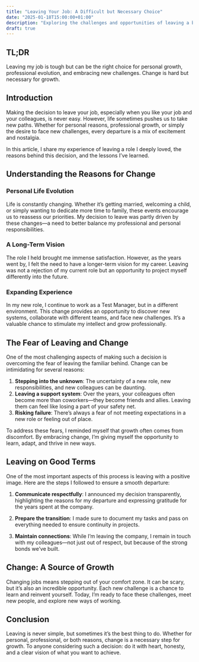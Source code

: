 ```yaml
---
title: "Leaving Your Job: A Difficult but Necessary Choice"
date: "2025-01-18T15:00:00+01:00"
description: "Exploring the challenges and opportunities of leaving a beloved role as Test Manager, balancing personal growth and professional evolution."
draft: true
---
```


## TL;DR
Leaving my job is tough but can be the right choice for personal growth, professional evolution, and embracing new challenges. Change is hard but necessary for growth.

## Introduction

Making the decision to leave your job, especially when you like your job and your colleagues, is never easy. However, life sometimes pushes us to take new paths. Whether for personal reasons, professional growth, or simply the desire to face new challenges, every departure is a mix of excitement and nostalgia.

In this article, I share my experience of leaving a role I deeply loved, the reasons behind this decision, and the lessons I’ve learned.

## Understanding the Reasons for Change

### Personal Life Evolution
Life is constantly changing. Whether it’s getting married, welcoming a child, or simply wanting to dedicate more time to family, these events encourage us to reassess our priorities. My decision to leave was partly driven by these changes—a need to better balance my professional and personal responsibilities.

### A Long-Term Vision
The role I held brought me immense satisfaction. However, as the years went by, I felt the need to have a longer-term vision for my career. Leaving was not a rejection of my current role but an opportunity to project myself differently into the future.

### Expanding Experience
In my new role, I continue to work as a Test Manager, but in a different environment. This change provides an opportunity to discover new systems, collaborate with different teams, and face new challenges. It’s a valuable chance to stimulate my intellect and grow professionally.

## The Fear of Leaving and Change

One of the most challenging aspects of making such a decision is overcoming the fear of leaving the familiar behind. Change can be intimidating for several reasons:

1. **Stepping into the unknown**: The uncertainty of a new role, new responsibilities, and new colleagues can be daunting.
2. **Leaving a support system**: Over the years, your colleagues often become more than coworkers—they become friends and allies. Leaving them can feel like losing a part of your safety net.
3. **Risking failure**: There’s always a fear of not meeting expectations in a new role or feeling out of place.

To address these fears, I reminded myself that growth often comes from discomfort. By embracing change, I’m giving myself the opportunity to learn, adapt, and thrive in new ways.

## Leaving on Good Terms

One of the most important aspects of this process is leaving with a positive image. Here are the steps I followed to ensure a smooth departure:

1. **Communicate respectfully**: I announced my decision transparently, highlighting the reasons for my departure and expressing gratitude for the years spent at the company.

2. **Prepare the transition**: I made sure to document my tasks and pass on everything needed to ensure continuity in projects.

3. **Maintain connections**: While I’m leaving the company, I remain in touch with my colleagues—not just out of respect, but because of the strong bonds we’ve built.

## Change: A Source of Growth

Changing jobs means stepping out of your comfort zone. It can be scary, but it’s also an incredible opportunity. Each new challenge is a chance to learn and reinvent yourself. Today, I’m ready to face these challenges, meet new people, and explore new ways of working.

## Conclusion

Leaving is never simple, but sometimes it’s the best thing to do. Whether for personal, professional, or both reasons, change is a necessary step for growth. To anyone considering such a decision: do it with heart, honesty, and a clear vision of what you want to achieve.
